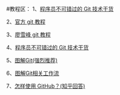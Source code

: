 #教程区：
1、[程序员不可错过的 Git 技术干货](https://my.oschina.net/gitosc/blog/832073)

2、[官方 git 教程](https://git-scm.com/book/zh/v2/%E8%B5%B7%E6%AD%A5-%E5%85%B3%E4%BA%8E%E7%89%88%E6%9C%AC%E6%8E%A7%E5%88%B6)

3、[廖雪峰 git 教程](http://www.liaoxuefeng.com/wiki/0013739516305929606dd18361248578c67b8067c8c017b000)

4、[程序员不可错过的 Git 技术干货](https://my.oschina.net/gitosc/blog/832073)

5、[图解Git(强烈推荐)](https://my.oschina.net/xdev/blog/114383)

6、[图解Git相关工作流](https://my.oschina.net/CasparLi/blog/501773)

7、[怎样使用 GitHub？(知乎回答)](https://www.zhihu.com/question/20070065)
